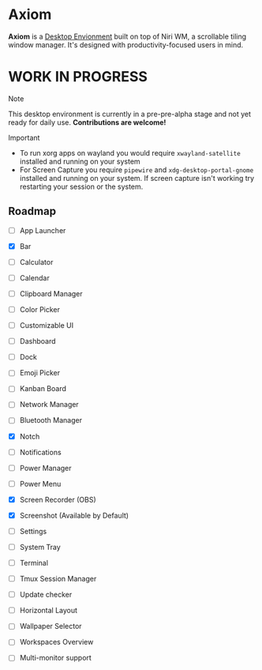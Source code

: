 # Axiom

**Axiom** is a [Desktop Envionment](https://en.wikipedia.org/wiki/Desktop_environment) built on top of Niri WM, a scrollable tiling window manager. It's designed with productivity-focused users in mind.

# WORK IN PROGRESS
> [!NOTE]  
> This desktop environment is currently in a pre-pre-alpha stage and not yet ready for daily use.
**Contributions are welcome!**

> [!IMPORTANT]  
> - To run xorg apps on wayland you would require `xwayland-satellite` installed and running on your system
> - For Screen Capture you require `pipewire` and `xdg-desktop-portal-gnome` installed and running on your system. If screen capture isn't working try restarting your session or the system.

## Roadmap

- [ ] App Launcher
- [x] Bar
- [ ] Calculator
- [ ] Calendar
- [ ] Clipboard Manager
- [ ] Color Picker
- [ ] Customizable UI
- [ ] Dashboard
- [ ] Dock
- [ ] Emoji Picker
- [ ] Kanban Board
- [ ] Network Manager
- [ ] Bluetooth Manager
- [x] Notch
- [ ] Notifications
- [ ] Power Manager
- [ ] Power Menu
- [x] Screen Recorder (OBS)
- [x] Screenshot (Available by Default)
- [ ] Settings
- [ ] System Tray
- [ ] Terminal
- [ ] Tmux Session Manager
- [ ] Update checker
- [ ] Horizontal Layout
- [ ] Wallpaper Selector
- [ ] Workspaces Overview
- [ ] Multi-monitor support

